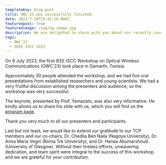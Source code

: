 ```yaml
---
templateKey: blog-post
title: OWC'23 was successfully finished.
date: 2023-7-10T19:42:10.000Z
featuredpost: true
featuredimage: /img/og-image.jpg
description: We are delighted to share with you about our recently concluded OWC’23.
tags:
  - OWC’23
  - IEEE ISCC 2023
---
```


On 9 July 2023, the first IEEE ISCC Workshop on Optical Wireless Communications (OWC’23) took place in Gamarth, Tunisia.

Approximately 30 people attended the workshop, and we had five oral presentations from established researchers and young scientists. We had a very fruitful discussion among the presenters and audience, so the workshop was very successful.

The keynote, presented by Prof. Yamazato, was also very informative. He kindly allows us to share his slide with us, which you will find on the [program page](../program/).

Thank you very much to all our presenters and participants.

Last but not least, we would like to extend our gratitude to our TCP members and our co-chairs, Dr. Chedlia Ben Naila (Nagoya University), Dr. Anna Maria Vegni (Roma Tre University), and Dr. Hanaa Abumarshoud (University of Glasgow). Without their tireless efforts, unwavering dedication, and team spirit were integral to the success of this workshop, and we are grateful for your contribution.
